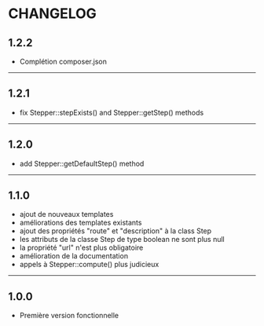 # CHANGELOG


1.2.2
-----

- Complétion composer.json

---


1.2.1
-----

- fix Stepper::stepExists() and Stepper::getStep() methods

---


1.2.0
-----

- add Stepper::getDefaultStep() method

---


1.1.0
-----

- ajout de nouveaux templates
- améliorations des templates existants
- ajout des propriétés "route" et "description" à la class Step
- les attributs de la classe Step de type boolean ne sont plus null
- la propriété "url" n'est plus obligatoire
- amélioration de la documentation
- appels à Stepper::compute() plus judicieux

---

1.0.0
-----

- Première version fonctionnelle
